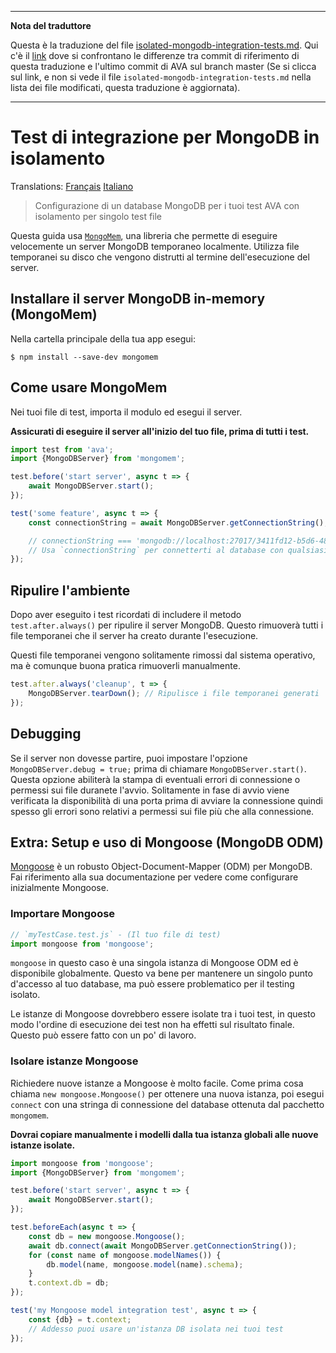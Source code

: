 ___
**Nota del traduttore**

Questa è la traduzione del file [isolated-mongodb-integration-tests.md](https://github.com/sindresorhus/ava/blob/master/docs/recipes/isolated-mongodb-integration-tests.md). Qui c'è il [link](https://github.com/avajs/ava/compare/c09462c3e515c41da8177a3d9ba5fb0f19759653...main#diff-fa5b24a10aa6bb9abd440902e222e84c) dove si confrontano le differenze tra commit di riferimento di questa traduzione e l'ultimo commit di AVA sul branch master (Se si clicca sul link, e non si vede il file `isolated-mongodb-integration-tests.md` nella lista dei file modificati, questa traduzione è aggiornata).
___
# Test di integrazione per MongoDB in isolamento

Translations: [Français](https://github.com/avajs/ava-docs/blob/main/fr_FR/docs/recipes/isolated-mongodb-integration-tests.md)
[Italiano](https://github.com/avajs/ava-docs/blob/main/it_IT/docs/recipes/isolated-mongodb-integration-tests.md)

> Configurazione di un database MongoDB per i tuoi test AVA con isolamento per singolo test file

Questa guida usa [`MongoMem`](https://github.com/CImrie/mongomem), una libreria che permette di eseguire velocemente un server MongoDB temporaneo localmente. Utilizza file temporanei su disco che vengono distrutti al termine dell'esecuzione del server.

## Installare il server MongoDB in-memory (MongoMem)

Nella cartella principale della tua app esegui:

```console
$ npm install --save-dev mongomem
```

## Come usare MongoMem

Nei tuoi file di test, importa il modulo ed esegui il server.

**Assicurati di eseguire il server all'inizio del tuo file, prima di tutti i test.**

```js
import test from 'ava';
import {MongoDBServer} from 'mongomem';

test.before('start server', async t => {
	await MongoDBServer.start();
});

test('some feature', async t => {
	const connectionString = await MongoDBServer.getConnectionString();

	// connectionString === 'mongodb://localhost:27017/3411fd12-b5d6-4860-854c-5bbdb011cb93'
	// Usa `connectionString` per connetterti al database con qualsiasi client. Vedi sotto per l'utilizzo di Mongoose.
});
```

## Ripulire l'ambiente

Dopo aver eseguito i test ricordati di includere il metodo `test.after.always()` per ripulire il server MongoDB. Questo rimuoverà tutti i file temporanei che il server ha creato durante l'esecuzione.

Questi file temporanei vengono solitamente rimossi dal sistema operativo, ma è comunque buona pratica rimuoverli manualmente.

```js
test.after.always('cleanup', t => {
	MongoDBServer.tearDown(); // Ripulisce i file temporanei generati
});
```

## Debugging

Se il server non dovesse partire, puoi impostare l'opzione `MongoDBServer.debug = true;` prima di chiamare `MongoDBServer.start()`. Questa opzione abiliterà la stampa di eventuali errori di connessione o permessi sui file duranete l'avvio. Solitamente in fase di avvio viene verificata la disponibilità di una porta prima di avviare la connessione quindi spesso gli errori sono relativi a permessi sui file più che alla connessione.

## Extra: Setup e uso di Mongoose (MongoDB ODM)

[Mongoose](http://mongoosejs.com) è un robusto Object-Document-Mapper (ODM) per MongoDB. Fai riferimento alla sua documentazione per vedere come configurare inizialmente Mongoose.

### Importare Mongoose

```js
// `myTestCase.test.js` - (Il tuo file di test)
import mongoose from 'mongoose';
```

`mongoose` in questo caso è una singola istanza di Mongoose ODM ed è disponibile globalmente. Questo va bene per mantenere un singolo punto d'accesso al tuo database, ma può essere problematico per il testing isolato.

Le istanze di Mongoose dovrebbero essere isolate tra i tuoi test, in questo modo l'ordine di esecuzione dei test non ha effetti sul risultato finale. Questo può essere fatto con un po' di lavoro.

### Isolare istanze Mongoose

Richiedere nuove istanze a Mongoose è molto facile. Come prima cosa chiama `new mongoose.Mongoose()` per ottenere una nuova istanza, poi esegui `connect` con una stringa di connessione del database ottenuta dal pacchetto `mongomem`.

**Dovrai copiare manualmente i modelli dalla tua istanza globali alle nuove istanze isolate.**

```js
import mongoose from 'mongoose';
import {MongoDBServer} from 'mongomem';

test.before('start server', async t => {
	await MongoDBServer.start();
});

test.beforeEach(async t => {
	const db = new mongoose.Mongoose();
	await db.connect(await MongoDBServer.getConnectionString());
	for (const name of mongoose.modelNames()) {
		db.model(name, mongoose.model(name).schema);
	}
	t.context.db = db;
});

test('my Mongoose model integration test', async t => {
	const {db} = t.context;
	// Addesso puoi usare un'istanza DB isolata nei tuoi test
});
```